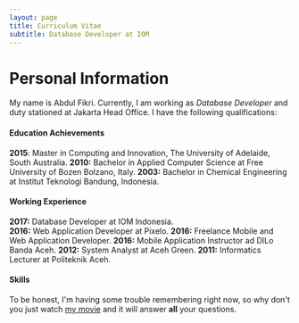 ```yaml
---
layout: page
title: Curriculum Vitae
subtitle: Database Developer at IOM
---
```

# Personal Information
My name is Abdul Fikri. Currently, I am working as *Database Developer* and duty stationed at Jakarta Head Office. I have the following qualifications:

#### Education Achievements
**2015**: Master in Computing and Innovation, The University of Adelaide, South Australia.
**2010:** Bachelor in Applied Computer Science at Free University of Bozen Bolzano, Italy.
**2003:** Bachelor in Chemical Engineering at Institut Teknologi Bandung, Indonesia.

#### Working Experience
**2017:** Database Developer at IOM Indonesia.  
**2016:** Web Application Developer at Pixelo.
**2016:** Freelance Mobile and Web Application Developer.
**2016:** Mobile Application Instructor ad DILo Banda Aceh.
**2012:** System Analyst at Aceh Green.
**2011:** Informatics Lecturer at Politeknik Aceh.

#### Skills

To be honest, I'm having some trouble remembering right now, so why don't you just watch [my movie](http://en.wikipedia.org/wiki/The_Princess_Bride_%28film%29) and it will answer **all** your questions.
